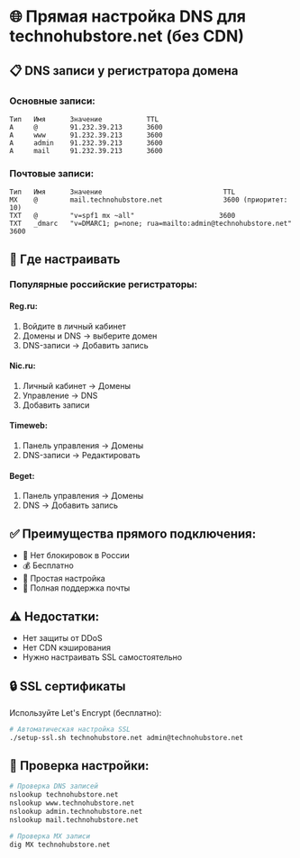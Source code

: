 # 🌐 Прямая настройка DNS для technohubstore.net (без CDN)

## 📋 DNS записи у регистратора домена

### Основные записи:
```
Тип   Имя      Значение           TTL
A     @        91.232.39.213      3600
A     www      91.232.39.213      3600  
A     admin    91.232.39.213      3600
A     mail     91.232.39.213      3600
```

### Почтовые записи:
```
Тип   Имя      Значение                              TTL
MX    @        mail.technohubstore.net               3600 (приоритет: 10)
TXT   @        "v=spf1 mx ~all"                     3600
TXT   _dmarc   "v=DMARC1; p=none; rua=mailto:admin@technohubstore.net" 3600
```

## 🔧 Где настраивать

### Популярные российские регистраторы:

#### **Reg.ru:**
1. Войдите в личный кабинет
2. Домены и DNS → выберите домен
3. DNS-записи → Добавить запись

#### **Nic.ru:**
1. Личный кабинет → Домены
2. Управление → DNS
3. Добавить записи

#### **Timeweb:**
1. Панель управления → Домены
2. DNS-записи → Редактировать

#### **Beget:**
1. Панель управления → Домены
2. DNS → Добавить запись

## ✅ Преимущества прямого подключения:
- 🚀 Нет блокировок в России
- 💰 Бесплатно
- 🔧 Простая настройка
- 📧 Полная поддержка почты

## ⚠️ Недостатки:
- Нет защиты от DDoS
- Нет CDN кэширования
- Нужно настраивать SSL самостоятельно

## 🔒 SSL сертификаты

Используйте Let's Encrypt (бесплатно):
```bash
# Автоматическая настройка SSL
./setup-ssl.sh technohubstore.net admin@technohubstore.net
```

## 🧪 Проверка настройки:
```bash
# Проверка DNS записей
nslookup technohubstore.net
nslookup www.technohubstore.net
nslookup admin.technohubstore.net
nslookup mail.technohubstore.net

# Проверка MX записи
dig MX technohubstore.net
``` 